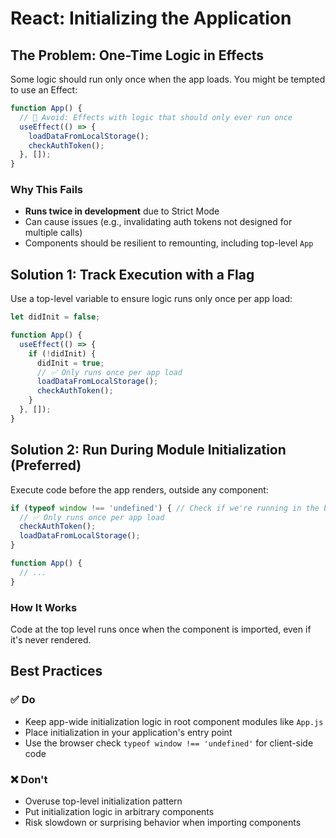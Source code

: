 # React: Initializing the Application
## The Problem: One-Time Logic in Effects

Some logic should run only once when the app loads. You might be tempted to use an Effect:

```javascript
function App() {
  // 🔴 Avoid: Effects with logic that should only ever run once
  useEffect(() => {
    loadDataFromLocalStorage();
    checkAuthToken();
  }, []);
}
```

### Why This Fails

- **Runs twice in development** due to Strict Mode
- Can cause issues (e.g., invalidating auth tokens not designed for multiple calls)
- Components should be resilient to remounting, including top-level `App`

## Solution 1: Track Execution with a Flag

Use a top-level variable to ensure logic runs only once per app load:

```javascript
let didInit = false;

function App() {
  useEffect(() => {
    if (!didInit) {
      didInit = true;
      // ✅ Only runs once per app load
      loadDataFromLocalStorage();
      checkAuthToken();
    }
  }, []);
}
```

## Solution 2: Run During Module Initialization (Preferred)

Execute code before the app renders, outside any component:

```javascript
if (typeof window !== 'undefined') { // Check if we're running in the browser
  // ✅ Only runs once per app load
  checkAuthToken();
  loadDataFromLocalStorage();
}

function App() {
  // ...
}
```

### How It Works

Code at the top level runs once when the component is imported, even if it's never rendered.

## Best Practices

### ✅ Do
- Keep app-wide initialization logic in root component modules like `App.js`
- Place initialization in your application's entry point
- Use the browser check `typeof window !== 'undefined'` for client-side code

### ❌ Don't
- Overuse top-level initialization pattern
- Put initialization logic in arbitrary components
- Risk slowdown or surprising behavior when importing components